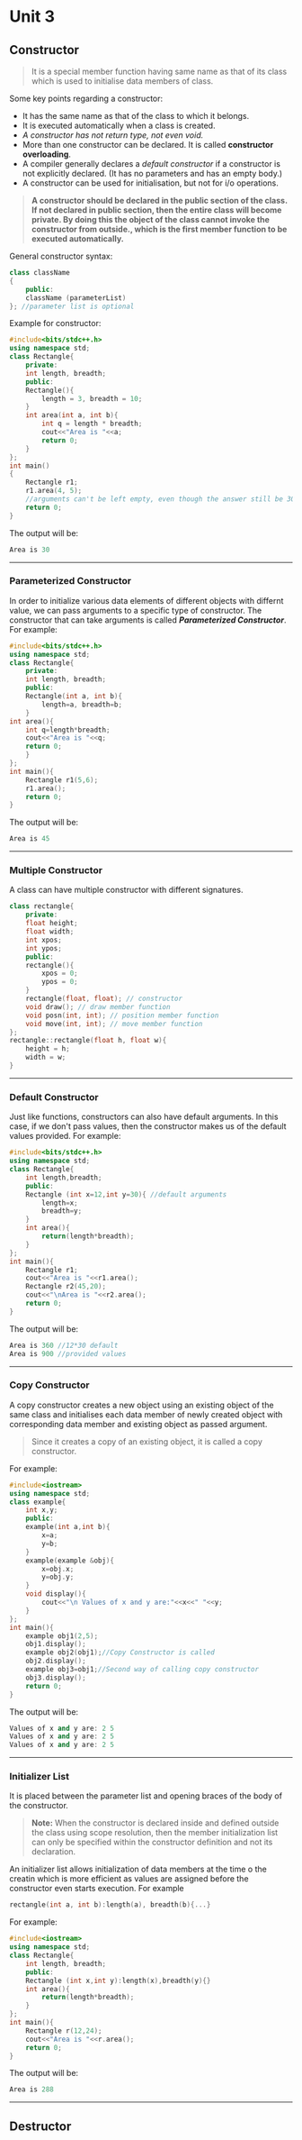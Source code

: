 # Unit 3
## Constructor
> It is a special member function having same name as that of its class which is used to initialise data members of class.

Some key points regarding a constructor:
* It has the same name as that of the class to which it belongs.
* It is executed automatically when a class is created.
* _A constructor has not return type, not even void._ 
* More than one constructor can be declared. It is called **constructor overloading**.
* A compiler generally declares a _default constructor_ if a constructor is not explicitly declared. (It has no parameters and has an empty body.)
* A constructor can be used for initialisation, but not for i/o operations.

> **A constructor should be declared in the public section of the class. If not declared in public section, then the entire class will become private. By doing this the object of the class cannot invoke the constructor from outside., which is the first member function to be executed automatically.**

General constructor syntax:
```cpp
class className
{
	public:
	className (parameterList)
}; //parameter list is optional
```
Example for constructor:
```cpp
#include<bits/stdc++.h>
using namespace std;
class Rectangle{
	private:
	int length, breadth;
	public:
	Rectangle(){
		length = 3, breadth = 10;
	}
	int area(int a, int b){
		int q = length * breadth;
		cout<<"Area is "<<a;
		return 0;
	}
};
int main()
{
	Rectangle r1;
	r1.area(4, 5);
	//arguments can't be left empty, even though the answer still be 30, not 20
	return 0;
}
```
The output will be:
```cpp
Area is 30
```
---
### Parameterized Constructor
In order to initialize various data elements of different objects with differnt value, we can pass arguments to a specific type of constructor. The constructor that can take arguments is called _**Parameterized Constructor**_.
For example:
```cpp
#include<bits/stdc++.h>
using namespace std;
class Rectangle{
	private:
	int length, breadth;
	public:
	Rectangle(int a, int b){
		length=a, breadth=b;
	}
int area(){
	int q=length*breadth;
	cout<<"Area is "<<q;
	return 0;
	}
};
int main(){
	Rectangle r1(5,6);
	r1.area();
	return 0;
}
```
The output will be:
```cpp
Area is 45
```
---
### Multiple Constructor
A class can have multiple constructor with different signatures.
```cpp
class rectangle{
	private:
	float height;
	float width;
	int xpos;
	int ypos;
	public:
	rectangle(){
		xpos = 0;
		ypos = 0;
	}
	rectangle(float, float); // constructor
	void draw(); // draw member function
	void posn(int, int); // position member function
	void move(int, int); // move member function
};
rectangle::rectangle(float h, float w){
	height = h;
	width = w;
}
```
---
### Default Constructor
Just like functions, constructors can also have default arguments. In this case, if we don't pass values, then the constructor makes us of the default values provided.
For example:
```cpp
#include<bits/stdc++.h>
using namespace std;
class Rectangle{
	int length,breadth;
	public:
	Rectangle (int x=12,int y=30){ //default arguments
		length=x;
		breadth=y;
	}
	int area(){
		return(length*breadth);
	}
};
int main(){
	Rectangle r1;
	cout<<"Area is "<<r1.area();
	Rectangle r2(45,20);
	cout<<"\nArea is "<<r2.area();
	return 0;
}
```
The output will be:
```cpp
Area is 360 //12*30 default
Area is 900 //provided values
```
---
### Copy Constructor
A copy constructor creates a new object using an existing object of the same class and initialises each data member of newly created object with corresponding data member and existing object as passed argument.
> Since it creates a copy of an existing object, it is called a copy constructor.

For example:
```cpp
#include<iostream>
using namespace std;
class example{
	int x,y;
	public:
	example(int a,int b){
		x=a;
		y=b;
	}
	example(example &obj){
		x=obj.x;
		y=obj.y;
	}
	void display(){
		cout<<"\n Values of x and y are:"<<x<<" "<<y;
	}
};
int main(){
	example obj1(2,5);
	obj1.display();
	example obj2(obj1);//Copy Constructor is called
	obj2.display();
	example obj3=obj1;//Second way of calling copy constructor
	obj3.display();
	return 0;
}
```
The output will be:
```cpp
Values of x and y are: 2 5
Values of x and y are: 2 5
Values of x and y are: 2 5
```
---
### Initializer List
It is placed between the parameter list and opening braces of the body of the constructor.
> **Note:** When the constructor is declared inside and defined outside the class using scope resolution, then the member initialization list can only be specified within the constructor definition and not its declaration.

An initializer list allows initialization of data members at the time o the creatin which is more efficient as values are assigned before the constructor even starts execution.
For example 
```cpp
rectangle(int a, int b):length(a), breadth(b){...}
```
For example:
```cpp
#include<iostream>
using namespace std;
class Rectangle{
	int length, breadth;
	public:
	Rectangle (int x,int y):length(x),breadth(y){}
	int area(){
		return(length*breadth);
	}
};
int main(){
	Rectangle r(12,24);
	cout<<"Area is "<<r.area();
	return 0;
}
```
The output will be:
```cpp
Area is 288
```
---
## Destructor